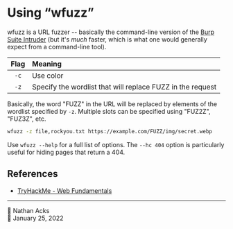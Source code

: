 # Using “wfuzz”

wfuzz is a URL fuzzer -- basically the command-line version of the [Burp Suite Intruder](burp-suite.md) (but it's *much* faster, which is what one would generally expect from a command-line tool).

| Flag | Meaning                                                    |
|:----:|:---------------------------------------------------------- |
| `-c` | Use color                                                  |
| `-z` | Specify the wordlist that will replace FUZZ in the request |

Basically, the word "FUZZ" in the URL will be replaced by elements of the wordlist specified by `-z`. Multiple slots can be specified using "FUZ2Z", "FUZ3Z", etc.

```bash
wfuzz -z file,rockyou.txt https://example.com/FUZZ/img/secret.webp
```

Use `wfuzz --help` for a full list of options. The `--hc 404` option is particularly useful for hiding pages that return a 404.

## References

* [TryHackMe - Web Fundamentals](tryhackme-web-fundamentals.md)

- - - -

👤 Nathan Acks  
📅 January 25, 2022
